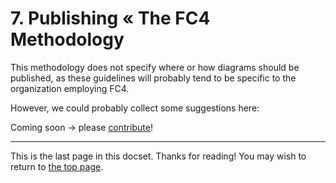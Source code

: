 # 7. Publishing « The FC4 Methodology

This methodology does not specify where or how diagrams should be published, as these guidelines
will probably tend to be specific to the organization employing FC4.

However, we could probably collect some suggestions here:

Coming soon → please [contribute](../README.md#Contributing)!

----

This is the last page in this docset. Thanks for reading! You may wish to return to
[the top page](README.md).
